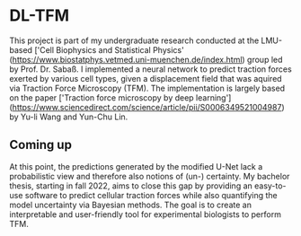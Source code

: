 # DL-TFM

This project is part of my undergraduate research conducted at the LMU-based ['Cell Biophysics and Statistical Physics' (https://www.biostatphys.vetmed.uni-muenchen.de/index.html) group led by Prof. Dr. Sabaß. I implemented a neural network to predict traction forces exerted by various cell types, given a displacement field that was aquired via Traction Force Microscopy (TFM). The implementation is largely based on the paper ['Traction force microscopy by deep learning'] (https://www.sciencedirect.com/science/article/pii/S0006349521004987) by Yu-li Wang and Yun-Chu Lin.

## Coming up

At this point, the predictions generated by the modified U-Net lack a probabilistic view and therefore also notions of (un-) certainty. My bachelor thesis, starting in fall 2022, aims to close this gap by providing an easy-to-use software to predict cellular traction forces while also quantifying the model uncertainty via Bayesian methods. The goal is to create an interpretable and user-friendly tool for experimental biologists to perform TFM.
